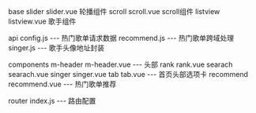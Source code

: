 base
    slider
        slider.vue 轮播组件
    scroll
        scroll.vue scroll组件
    listview
        listview.vue 歌手组件

api
    config.js --- 热门歌单请求数据
    recommend.js --- 热门歌单跨域处理
    singer.js --- 歌手头像地址封装

components
    m-header
        m-header.vue --- 头部
    rank
        rank.vue
    searach
        searach.vue
    singer
        singer.vue
    tab
        tab.vue --- 首页头部选项卡
    recommend
        recommend.vue --- 热门歌单推荐

router
    index.js --- 路由配置
